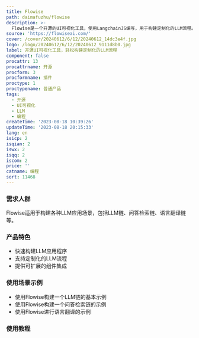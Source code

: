 ```yaml
---
title: Flowise
path: daimafuzhu/flowise
description: >-
  Flowise是一个开源的UI可视化工具，使用LangchainJS编写，用于构建定制化的LLM流程。它支持快速构建LLM应用程序，并提供可扩展的组件集成。Flowise可以用于构建LLM链、问答检索链、语言翻译链等多种应用场景。它是一个免费的开源项目，适用于商业和个人使用。
source: 'https://flowiseai.com/'
cover: /cover/20240612/6/12/20240612_14dc3e4f.jpg
logo: /logo/20240612/6/12/20240612_9111d8b0.jpg
label: 开源UI可视化工具，轻松构建定制化的LLM流程
component: false
procattr: 13
procattrname: 开源
procform: 3
procformname: 插件
proctype: 1
proctypename: 普通产品
tags:
  - 开源
  - UI可视化
  - LLM
  - 编程
createTime: '2023-08-18 10:39:26'
updateTime: '2023-08-18 20:15:33'
lang: en
isicp: 2
isqian: 2
iswx: 2
isqq: 2
iscom: 2
price: ''
catname: 编程
sort: 11468
---
```




### 需求人群
Flowise适用于构建各种LLM应用场景，包括LLM链、问答检索链、语言翻译链等。

### 产品特色
- 快速构建LLM应用程序
- 支持定制化的LLM流程
- 提供可扩展的组件集成

### 使用场景示例
- 使用Flowise构建一个LLM链的基本示例
- 使用Flowise构建一个问答检索链的示例
- 使用Flowise进行语言翻译的示例

### 使用教程


  
